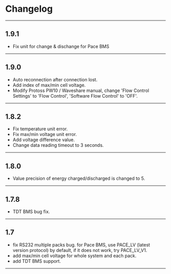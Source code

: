 # Changelog

---------------
## 1.9.1

- Fix unit for change & dischange for Pace BMS

---------------

## 1.9.0

-   Auto reconnection after connection lost.
-   Add index of max/min cell voltage.
-   Modify Protoss PW10 / Waveshare manual, change 'Flow Control Settings' to 'Flow Control', 'Software Flow Control' to 'OFF'.


---------------

## 1.8.2

-   Fix temperature unit error.
-   Fix max/min voltage unit error.
-   Add voltage difference value.
-   Change data reading timeout to 3 seconds.

---------------


## 1.8.0

-   Value precision of energy charged/discharged is changed to 5.

---------------


## 1.7.8

-   TDT BMS bug fix.

---------------


## 1.7

-   fix RS232 multiple packs bug.
    for Pace BMS, use PACE_LV (latest version protocol) by default, if it does not work, try PACE_LV_V1.
-   add max/min cell voltage for whole system and each pack.
-   add TDT BMS support.

---------------

